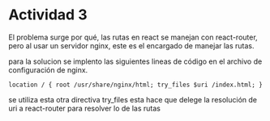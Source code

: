 # Actividad 3

El problema surge por qué, las rutas en react se manejan con react-router, pero al usar un servidor nginx, este es el encargado de manejar las rutas.

para la solucion se implento las siguientes lineas de código en el archivo de configuración de nginx.
~~~
location / { root /usr/share/nginx/html; try_files $uri /index.html; }
~~~
se utiliza esta otra directiva try_files esta hace que delege la resolución de uri a react-router para resolver lo de las rutas
